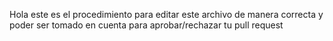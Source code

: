 Hola este es el procedimiento para editar este archivo de manera correcta y poder ser tomado en cuenta para aprobar/rechazar tu pull request

